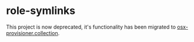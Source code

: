 # role-symlinks

This project is now deprecated, it's functionality has been migrated to [osx-provisioner.collection](https://github.com/osx-provisioner/collection).


